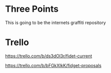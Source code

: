 # Three Points

This is going to be the internets graffiti repository

# Trello

https://trello.com/b/ds3dOl3r/fidet-current

https://trello.com/b/bFGkXIkK/fidget-proposals
